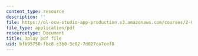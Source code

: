 ```yaml
---
content_type: resource
description: ''
file: https://ol-ocw-studio-app-production.s3.amazonaws.com/courses/2-003sc-engineering-dynamics-fall-2011/bfb95750fbc8c3b03c027d027ca7eef8_PZ1zxBO1kO8.pdf
file_type: application/pdf
resourcetype: Document
title: 3play pdf file
uid: bfb95750-fbc8-c3b0-3c02-7d027ca7eef8
---
```

